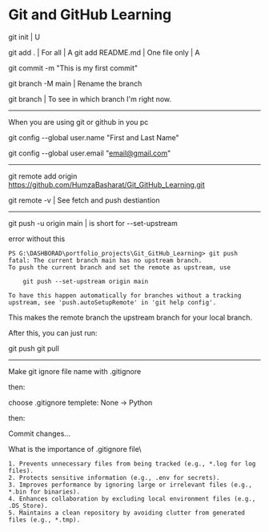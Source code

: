 # Git and GitHub Learning

git init  | U

git add . | For all | A
git add README.md | One file only | A


git commit -m "This is my first commit"

git branch -M main | Rename the branch

git branch | To see in which branch I'm right now.

____ 
When you are using git or github in you pc

git config --global user.name "First and Last Name"

git config --global user.email "email@gmail.com"
___

git remote add origin https://github.com/HumzaBasharat/Git_GitHub_Learning.git

git remote -v | See fetch and push destiantion 

____

git push -u origin main | is short for --set-upstream

error without this

    PS G:\DASHBORAD\portfolio_projects\Git_GitHub_Learning> git push            
    fatal: The current branch main has no upstream branch.
    To push the current branch and set the remote as upstream, use

        git push --set-upstream origin main

    To have this happen automatically for branches without a tracking
    upstream, see 'push.autoSetupRemote' in 'git help config'.

This makes the remote branch the upstream branch for your local branch.

After this, you can just run:

git push
git pull  
____

Make git ignore file name with .gitignore

then:

choose .gitignore templete: None -> Python

then:

Commit changes...

What is the importance of .gitignore file\

    1. Prevents unnecessary files from being tracked (e.g., *.log for log files).
    2. Protects sensitive information (e.g., .env for secrets).
    3. Improves performance by ignoring large or irrelevant files (e.g., *.bin for binaries).
    4. Enhances collaboration by excluding local environment files (e.g., .DS_Store).
    5. Maintains a clean repository by avoiding clutter from generated files (e.g., *.tmp).